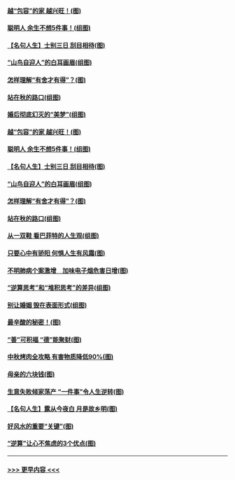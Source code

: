 #### [越“包容”的家 越兴旺！(图)](../pages/p8/907328.md?t=09160622) 
#### [聪明人 余生不想5件事！(组图)](../pages/p8/907364.md?t=09160622) 
#### [【名句人生】士别三日 刮目相待(图)](../pages/p8/906988.md?t=09160622) 
#### [“山鸟自迎人”的白耳画眉(组图)](../pages/p8/907332.md?t=09160622) 
#### [怎样理解“有舍才有得”？(图)](../pages/p8/906872.md?t=09160622) 
#### [站在秋的路口(组图)](../pages/p8/906914.md?t=09160622) 
#### [婚后彻底幻灭的“美梦”(组图)](../pages/p8/907500.md?t=09160622) 
#### [越“包容”的家 越兴旺！(图)](../pages/p8/907328.md?t=09160622) 
#### [聪明人 余生不想5件事！(组图)](../pages/p8/907364.md?t=09160622) 
#### [【名句人生】士别三日 刮目相待(图)](../pages/p8/906988.md?t=09160622) 
#### [“山鸟自迎人”的白耳画眉(组图)](../pages/p8/907332.md?t=09160622) 
#### [怎样理解“有舍才有得”？(图)](../pages/p8/906872.md?t=09160622) 
#### [站在秋的路口(组图)](../pages/p8/906914.md?t=09160622) 
#### [从一双鞋 看巴菲特的人生观(组图)](../pages/p8/907311.md?t=09160622) 
#### [只要心中有骄阳 何惧人生有风霜(图)](../pages/p8/907320.md?t=09160622) 
#### [不明肺病个案激增　加味电子烟危害日增(图)](../pages/p8/907307.md?t=09160622) 
#### [“逆算思考”和“堆积思考”的差异(组图)](../pages/p8/907229.md?t=09160622) 
#### [别让婚姻 毁在表面形式(组图)](../pages/p8/907118.md?t=09160622) 
#### [最辛酸的秘密！(图)](../pages/p8/906327.md?t=09160622) 
#### [“善”可积福 “德”能聚财(图)](../pages/p8/906906.md?t=09160622) 
#### [中秋烤肉全攻略 有害物质降低90%(图)](../pages/p8/907227.md?t=09160622) 
#### [母亲的六块钱(图)](../pages/p8/907107.md?t=09160622) 
#### [生意失败倾家荡产 “一件事”令人生逆转(图)](../pages/p8/907101.md?t=09160622) 
#### [【名句人生】露从今夜白 月是故乡明(图)](../pages/p8/906558.md?t=09160622) 
#### [好风水的重要“关键”(图)](../pages/p8/907087.md?t=09160622) 
#### [“逆算”让心不焦虑的3个优点(图)](../pages/p8/907070.md?t=09160622) 

----
#### [ >>> 更早内容 <<< ](../indexes/p8-earlier.md)
